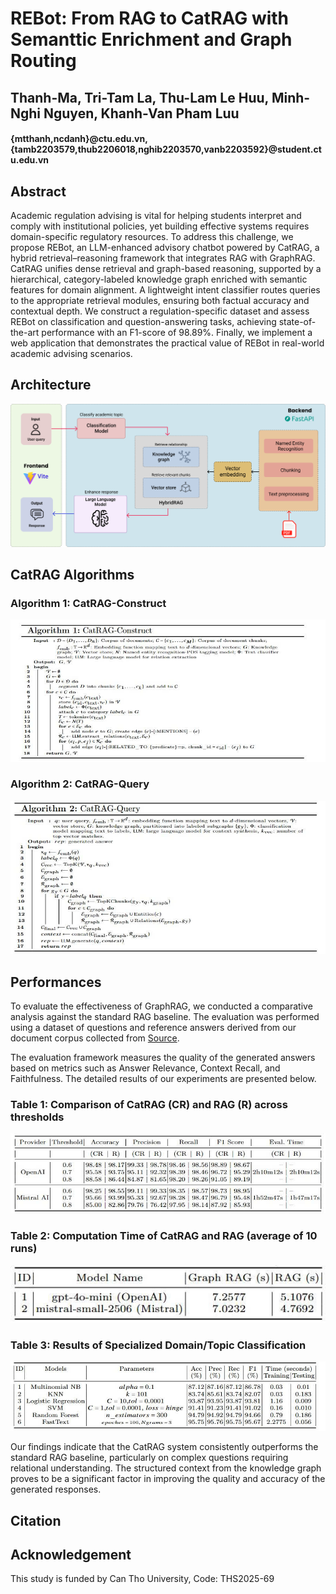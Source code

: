 # REBot: From RAG to CatRAG with Semanttic Enrichment and Graph Routing
## Thanh-Ma, Tri-Tam La, Thu-Lam Le Huu, Minh-Nghi Nguyen, Khanh-Van Pham Luu
#### {mtthanh,ncdanh}@ctu.edu.vn, {tamb2203579,thub2206018,nghib2203570,vanb2203592}@student.ctu.edu.vn

## Abstract

Academic regulation advising is vital for helping students interpret and comply with institutional policies, yet building effective systems requires domain-specific regulatory resources. To address this challenge, we propose REBot, an LLM-enhanced advisory chatbot powered by CatRAG, a hybrid retrieval–reasoning framework that integrates RAG with GraphRAG. CatRAG unifies dense retrieval and graph-based reasoning, supported by a hierarchical, category-labeled knowledge graph enriched with semantic features for domain alignment. A lightweight intent classifier routes queries to the appropriate retrieval modules, ensuring both factual accuracy and contextual depth. We construct a regulation-specific dataset and assess REBot on classification and question-answering tasks, achieving state-of-the-art performance with an F1-score of 98.89\%. Finally, we implement a web application that demonstrates the practical value of REBot in real-world academic advising scenarios.

## Architecture

![Framework](images/REBotFramework.png)

## CatRAG Algorithms

### Algorithm 1: CatRAG-Construct

![Algorithm 1: CatRAG-Construct](images/algorithm1.jpg)

### Algorithm 2: CatRAG-Query

![Algorithm 2: CatRAG-Query](images/algorithm2.jpg)

## Performances

To evaluate the effectiveness of GraphRAG, we conducted a comparative analysis against the standard RAG baseline. The evaluation was performed using a dataset of questions and reference answers derived from our document corpus collected from [Source](https://www.ctu.edu.vn/don-vi-truc-thuoc.html).

The evaluation framework measures the quality of the generated answers based on metrics such as Answer Relevance, Context Recall, and Faithfulness. The detailed results of our experiments are presented below.

### Table 1: Comparison of CatRAG (CR) and RAG (R) across thresholds

![Table 1](images/overall.jpg)

### Table 2: Computation Time of CatRAG and RAG (average of 10 runs)

![Table 2](images/runtime.jpg)

### Table 3: Results of Specialized Domain/Topic Classification

![Table 3](images/classify.jpg)

Our findings indicate that the CatRAG system consistently outperforms the standard RAG baseline, particularly on complex questions requiring relational understanding. The structured context from the knowledge graph proves to be a significant factor in improving the quality and accuracy of the generated responses.

## Citation

## Acknowledgement

This study is funded by Can Tho University, Code: THS2025-69
